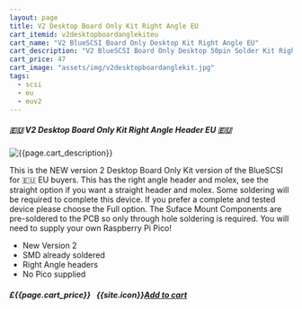 ```yaml
---
layout: page
title: V2 Desktop Board Only Kit Right Angle EU
cart_itemid: v2desktopboardanglekiteu
cart_name: "V2 BlueSCSI Board Only Desktop Kit Right Angle EU"
cart_description: "V2 BlueSCSI Board Only Desktop 50pin Solder Kit Right Angle EU"
cart_price: 47
cart_image: "assets/img/v2desktopboardanglekit.jpg"
tags: 
  - scsi
  - eu
  - euv2
---
```


##### 🇪🇺 V2 Desktop Board Only Kit Right Angle Header EU 🇪🇺

![{{page.cart_description}}]({{page.cart_image}})

This is the NEW version 2 Desktop Board Only Kit version of the BlueSCSI for 🇪🇺 EU buyers. This has the right angle header and molex, see the straight option if you want a straight header and molex. Some soldering will be required to complete this device. If you prefer a complete and tested device please choose the Full option. The Suface Mount Components are pre-soldered to the PCB so only through hole soldering is required. You will need to supply your own Raspberry Pi Pico!

* New Version 2
* SMD already soldered
* Right Angle headers
* No Pico supplied

##### £{{page.cart_price}} &nbsp; {{site.icon}}[Add to cart](/cart#{{page.cart_itemid}})